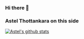### Hi there 👋

### Astel Thottankara on this side

[![Astel's github stats](https://github-readme-stats.vercel.app/api?username=astonizer&show_icons=true&theme=radical)](https://github.com/astonizer/github-readme-stats)
